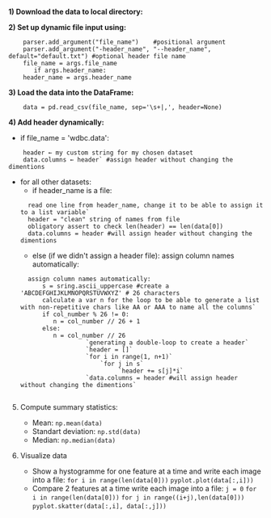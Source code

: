 **1) Download the data to local directory:**

**2) Set up dynamic file input using:**
```
	parser.add_argument("file_name")    #positional argument
	parser.add_argument("-header_name", "--header_name", default="default.txt") #optional header file name
	file_name = args.file_name
	   if args.header_name:
	header_name = args.header_name
```
**3) Load the data into the DataFrame:**
```
	data = pd.read_csv(file_name, sep='\s+|,', header=None)
```
**4) Add header dynamically:**
* if file_name = 'wdbc.data':
```
	header ← my custom string for my chosen dataset
	data.columns ← header` #assign header without changing the dimentions
```
* for all other datasets:
  - if header_name is a file:
  ```
  	read one line from header_name, change it to be able to assign it to a list variable`
  	header = "clean" string of names from file
  	obligatory assert to check len(header) == len(data[0])
  	data.columns = header #will assign header without changing the dimentions
  ```
  - else (if we didn't assign a header file):
  assign column names automatically:
  ```
	assign column names automatically:
        s = sring.ascii_uppercase #create a 'ABCDEFGHIJKLMNOPQRSTUVWXYZ' # 26 characters
        calculate a var n for the loop to be able to generate a list with non-repetitive chars like AA or AAA to name all the columns`
        if col_number % 26 != 0:
           n = col_number // 26 + 1
        else:
           n = col_number // 26
            		`generating a double-loop to create a header`
            		`header = []`
            		`for i in range(1, n+1)`
                		`for j in s`
                 			 `header += s[j]*i`
            		`data.columns = header #will assign header without changing the dimentions`
 
5) Compute summary statistics:
	- Mean: `np.mean(data)`
	- Standart deviation: `np.std(data)`
	- Median: `np.median(data)`
	
6) Visualize data
	- Show a hystogramme for one feature at a time and write each image into a file:
	    `for i in range(len(data[0]))` 
             	`pyplot.plot(data[:,i]))`
	- Compare 2 features at a time write each image into a file:
          	`j = 0`
          	`for i in range(len(data[0]))` 
              		`for j in range((i+j),len(data[0]))` 
                		`pyplot.skatter(data[:,i], data[:,j]))`
				
